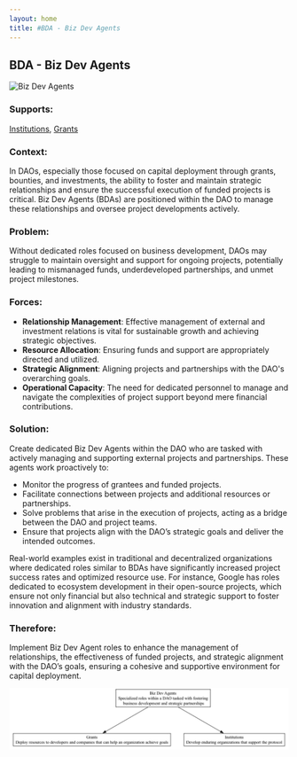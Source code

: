 ```yaml
---
layout: home
title: #BDA - Biz Dev Agents
---
```


## BDA - Biz Dev Agents

![Biz Dev Agents](./output/illustration/biz_dev_agents_illustration_v3.png)

### Supports:

[Institutions](./institutions.html), [Grants](./grants.html)

### Context:

In DAOs, especially those focused on capital deployment through grants, bounties, and investments, the ability to foster and maintain strategic relationships and ensure the successful execution of funded projects is critical. Biz Dev Agents (BDAs) are positioned within the DAO to manage these relationships and oversee project developments actively.

### Problem:

Without dedicated roles focused on business development, DAOs may struggle to maintain oversight and support for ongoing projects, potentially leading to mismanaged funds, underdeveloped partnerships, and unmet project milestones.

### Forces:

- **Relationship Management**: Effective management of external and investment relations is vital for sustainable growth and achieving strategic objectives.
- **Resource Allocation**: Ensuring funds and support are appropriately directed and utilized.
- **Strategic Alignment**: Aligning projects and partnerships with the DAO's overarching goals.
- **Operational Capacity**: The need for dedicated personnel to manage and navigate the complexities of project support beyond mere financial contributions.

### Solution:

Create dedicated Biz Dev Agents within the DAO who are tasked with actively managing and supporting external projects and partnerships. These agents work proactively to:
- Monitor the progress of grantees and funded projects.
- Facilitate connections between projects and additional resources or partnerships.
- Solve problems that arise in the execution of projects, acting as a bridge between the DAO and project teams.
- Ensure that projects align with the DAO’s strategic goals and deliver the intended outcomes.

Real-world examples exist in traditional and decentralized organizations where dedicated roles similar to BDAs have significantly increased project success rates and optimized resource use. For instance, Google has roles dedicated to ecosystem development in their open-source projects, which ensure not only financial but also technical and strategic support to foster innovation and alignment with industry standards.

### Therefore:

Implement Biz Dev Agent roles to enhance the management of relationships, the effectiveness of funded projects, and strategic alignment with the DAO’s goals, ensuring a cohesive and supportive environment for capital deployment.


![Biz Dev Agents](./output/biz_dev_agents_specific_graph_v3.png)